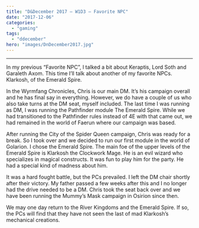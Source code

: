 ```yaml
---
title: "D&December 2017 – W1D3 – Favorite NPC"
date: "2017-12-06"
categories: 
  - "gaming"
tags: 
  - "ddecember"
hero: "images/DnDecember2017.jpg"
---
```


* * *

In my previous “Favorite NPC”, I talked a bit about Keraptis, Lord Soth and Garaleth Axom. This time I’ll talk about another of my favorite NPCs. Klarkosh, of the Emerald Spire.

In the Wyrmfang Chronicles, Chris is our main DM. It’s his campaign overall and he has final say in everything. However, we do have a couple of us who also take turns at the DM seat, myself included. The last time I was running as DM, I was running the Pathfinder module The Emerald Spire. While we had transitioned to the Pathfinder rules instead of 4E with that came out, we had remained in the world of Faerun where our campaign was based.

After running the City of the Spider Queen campaign, Chris was ready for a break. So I took over and we decided to run our first module in the world of Golarion. I chose the Emerald Spire. The main foe of the upper levels of the Emerald Spire is Klarkosh the Clockwork Mage. He is an evil wizard who specializes in magical constructs. It was fun to play him for the party. He had a special kind of madness about him.

It was a hard fought battle, but the PCs prevailed. I left the DM chair shortly after their victory. My father passed a few weeks after this and I no longer had the drive needed to be a DM. Chris took the seat back over and we have been running the Mummy’s Mask campaign in Osirion since then.

We may one day return to the River Kingdoms and the Emerald Spire. If so, the PCs will find that they have not seen the last of mad Klarkosh’s mechanical creations.
